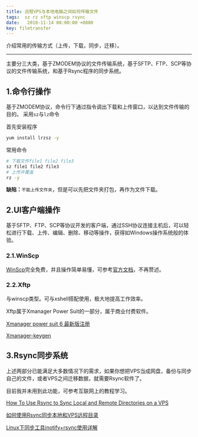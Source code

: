 ```yaml
---
title: 远程VPS与本地电脑之间如何传输文件
tags:  sz rz xftp winscp rsync
date:   2018-11-14 00:00:00 +0800
key: filetransfer
---
```

介绍常用的传输方式（上传，下载，同步，迁移）。

<!--more-->

---

主要分三大类，基于ZMODEM协议的文件传输系统，基于SFTP、FTP、SCP等协议的文件传输系统，和基于Rsync程序的同步系统。

## 1.命令行操作
基于ZMODEM协议，命令行下通过指令调出下载和上传窗口，以达到文件传输的目的。
采用`sz`与`lz`命令

首先安装程序
~~~bash
yum install lrzsz -y
~~~
常用命令
~~~bash
# 下载文件file1 file2 file3
sz file1 file2 file3
# 上传并覆盖
rz -y 
~~~
**缺陷：**`不能上传文件夹`，但是可以先把文件夹打包，再作为文件下载。

## 2.UI客户端操作
基于SFTP、FTP、SCP等协议开发的客户端，通过SSH协议连接主机后，可以轻松进行下载、上传、编辑、删除、移动等操作，获得如Windows操作系统般的体验。
### 2.1.WinScp
[WinScp](https://winscp.net/eng/download.php)完全免费，并且操作简单易懂，可参考[官方文档](https://winscp.net/eng/docs/lang:chs)，不再赘述。
### 2.2.Xftp 
与winscp类型。可与xshell搭配使用，极大地提高工作效率。

Xftp属于Xmanager Power Suit的一部分，属于商业付费软件。

[Xmanager power suit 6 最新版注册](http://mannix.top/2018/11/24/Xmanager-power-suit-6-%E6%9C%80%E6%96%B0%E7%89%88%E6%B3%A8%E5%86%8C/)

[Xmanager-keygen](https://github.com/DoubleLabyrinth/Xmanager-keygen)

## 3.Rsync同步系统
上述两部分已能满足大多数情况下的需求，如果你想把VPS当成网盘，备份与同步自己的文件，或者VPS之间迁移数据，就需要Rsync软件了。

目前我并未用到此功能，可参考互联网上的教程学习。

[How To Use Rsync to Sync Local and Remote Directories on a VPS](https://www.digitalocean.com/community/tutorials/how-to-use-rsync-to-sync-local-and-remote-directories-on-a-vps)

[如何使用Rsync同步本地和VPS远程目录](https://www.howtoing.com/how-to-use-rsync-to-sync-local-and-remote-directories-on-a-vps)

[Linux下同步工具inotify+rsync使用详解](https://segmentfault.com/a/1190000002427568)

